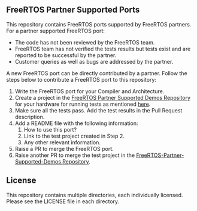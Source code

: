 ## FreeRTOS Partner Supported Ports

This repository contains FreeRTOS ports supported by FreeRTOS partners. For a
partner supported FreeRTOS port:

* The code has not been reviewed by the FreeRTOS team.
* FreeRTOS team has not verified the tests results but tests exist and are
  reported to be successful by the partner.
* Customer queries as well as bugs are addressed by the partner.

A new FreeRTOS port can be directly contributed by a partner. Follow the steps
below to contribute a FreeRTOS port to this repository:

1. Write the FreeRTOS port for your Compiler and Architecture.
2. Create a project in the [FreeRTOS Partner Supported Demos Repository](https://github.com/FreeRTOS/FreeRTOS-Partner-Supported-Demos/tree/main)
   for your hardware for running tests as mentioned [here](https://github.com/FreeRTOS/FreeRTOS/blob/main/FreeRTOS/Demo/ThirdParty/Template/README.md).
3. Make sure all the tests pass. Add the test results in the Pull Request description.
4. Add a README file with the following information:
    1. How to use this port?
    2. Link to the test project created in Step 2.
    3. Any other relevant information.
5. Raise a PR to merge the FreeRTOS port.
6. Raise another PR to merge the test project in the [FreeRTOS-Partner-Supported-Demos Repository](https://github.com/FreeRTOS/FreeRTOS/tree/main/FreeRTOS/Demo/ThirdParty/Community-Supported).


## License

This repository contains multiple directories, each individually licensed. Please see the LICENSE file in each directory.
